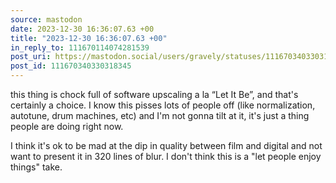 ```yaml
---
source: mastodon
date: 2023-12-30 16:36:07.63 +00
title: "2023-12-30 16:36:07.63 +00"
in_reply_to: 111670114074281539
post_uri: https://mastodon.social/users/gravely/statuses/111670340330318345
post_id: 111670340330318345
---
```

this thing is chock full of software upscaling a la “Let It Be”, and that's certainly a choice. I know this pisses lots of people off (like normalization, autotune, drum machines, etc) and I'm not gonna tilt at it, it's just a thing people are doing right now.

I think it's ok to be mad at the dip in quality between film and digital and not want to present it in 320 lines of blur. I don't think this is a "let people enjoy things" take.


